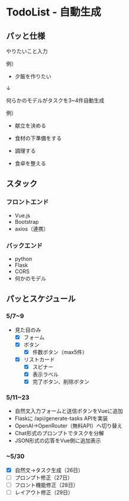 # TodoList - 自動生成

## パッと仕様

やりたいこと入力

例）
* 夕飯を作りたい

↓

何らかのモデルがタスクを3~4件自動生成

例）

* 献立を決める

* 食材の下準備をする

* 調理する

* 食卓を整える

## スタック

### フロントエンド

* Vue.js
* Bootstrap
* axios（連携）

### バックエンド

* python
* Flask
* CORS
* 何かのモデル

## パッとスケジュール

### 5/7~9
* 見た目のみ
  * [x] フォーム
  * [x] ボタン
    * [x] 件数ボタン（max5件）
  * [x] リストカード
    * [x] スピナー
    * [x] 表示ラベル
    * [x] 完了ボタン、削除ボタン

### 5/11~23

* 自然文入力フォームと送信ボタンをVueに追加
* Flaskに /api/generate-tasks APIを実装
* OpenAI→OpenRouter（無料API）へ切り替え
* Chat形式のプロンプトでタスクを分解
* JSON形式の応答をVue側に追加表示

### ~5/30

* [x] 自然文→タスク生成（26日）
* [ ] プロンプト修正（27日）
* [ ] フロント機能修正（28日）
* [ ] レイアウト修正（29日）

